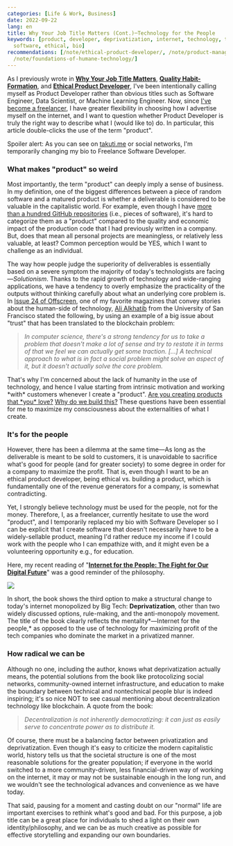 ```yaml
---
categories: [Life & Work, Business]
date: 2022-09-22
lang: en
title: Why Your Job Title Matters (Cont.)─Technology for the People
keywords: [product, developer, deprivatization, internet, technology, title, people,
  software, ethical, bio]
recommendations: [/note/ethical-product-developer/, /note/product-management-and-bullshit-job/,
  /note/foundations-of-humane-technology/]
---
```


As I previously wrote in **[Why Your Job Title Matters](/note/why-job-title-matters/)**, **[Quality Habit-Formation](/note/atomic-habits/)**, and **[Ethical Product Developer](/note/ethical-product-developer/)**, I've been intentionally calling myself as Product Developer rather than obvious titles such as Software Engineer, Data Scientist, or Machine Learning Engineer. Now, since [I've become a freelancer](/note/coursera-machine-learning-on-gcp/), I have greater flexibility in choosing how I advertise myself on the internet, and I want to question whether Product Developer is truly the right way to describe what I (would like to) do. In particular, this article double-clicks the use of the term "product".

Spoiler alert: As you can see on [takuti.me](https://takuti.me) or social networks, I'm temporarily changing my bio to Freelance Software Developer.

### What makes "product" so weird

Most importantly, the term "product" can deeply imply a sense of business. In my definition, one of the biggest differences between a piece of random software and a matured product is whether a deliverable is considered to be valuable in the capitalistic world. For example, even though I have [more than a hundred GitHub repositories](https://github.com/takuti?tab=repositories) (i.e., pieces of software), it's hard to categorize them as a "product" compared to the quality and economic impact of the production code that I had previously written in a company. But, does that mean all personal projects are meaningless, or relatively less valuable, at least? Common perception would be YES, which I want to challenge as an individual.

The way how people judge the superiority of deliverables is essentially based on a severe symptom the majority of today's technologists are facing—*Solutionism*. Thanks to the rapid growth of technology and wide-ranging applications, we have a tendency to overly emphasize the practicality of the outputs without thinking carefully about what an underlying core problem is. In [Issue 24 of Offscreen](https://www.offscreenmag.com/issues/24), one of my favorite magazines that convey stories about the human-side of technology, [Ali Alkhatib](https://ali-alkhatib.com/) from the University of San Francisco stated the following, by using an example of a big issue about "trust" that has been translated to the blockchain problem:

> *In computer science, there's a strong tendency for us to take a problem that doesn't make a lot of sense and try to restate it in terms of that we feel we can actually get some traction. […] A technical approach to what is in fact a social problem might solve an aspect of it, but it doesn't actually solve the core problem.*

That's why I'm concerned about the lack of humanity in the use of technology, and hence I value starting from intrinsic motivation and working \*with\* customers whenever I create a "product". [Are you creating products that \*you\* love?](/note/product-management-and-bullshit-job/) [Why do we build this?](/note/foundations-of-humane-technology/) These questions have been essential for me to maximize my consciousness about the externalities of what I create.

### It's for the people

However, there has been a dilemma at the same time&mdash;As long as the deliverable is meant to be sold to customers, it is unavoidable to sacrifice what's good for people (and for greater society) to some degree in order for a company to maximize the profit. That is, even though I want to be an ethical product developer, being ethical vs. building a product, which is fundamentally one of the revenue generators for a company, is somewhat contradicting.

Yet, I strongly believe technology must be used for the people, not for the money. Therefore, I, as a freelancer, currently hesitate to use the word "product", and I temporarily replaced my bio with Software Developer so I can be explicit that I create software that doesn't necessarily have to be a widely-sellable product, meaning I'd rather reduce my income if I could work with the people who I can empathize with, and it might even be a volunteering opportunity e.g., for education. 

Here, my recent reading of "**[Internet for the People: The Fight for Our Digital Future](https://amzn.to/3UqUB5G)**" was a good reminder of the philosophy.

<a href="https://www.amazon.ca/Internet-People-Ben-Tarnoff/dp/1839762020?&linkCode=li1&tag=takuti-20&linkId=84e806957f7537c32e08421c49ffa9ce&language=en_CA&ref_=as_li_ss_il" target="_blank"><img border="0" src="//ws-na.amazon-adsystem.com/widgets/q?_encoding=UTF8&ASIN=1839762020&Format=_SL110_&ID=AsinImage&MarketPlace=CA&ServiceVersion=20070822&WS=1&tag=takuti-20&language=en_CA" ></a><img src="https://ir-ca.amazon-adsystem.com/e/ir?t=takuti-20&language=en_CA&l=li1&o=15&a=1839762020" width="1" height="1" border="0" alt="" style="border:none !important; margin:0px !important;" />

In short, the book shows the third option to make a structural change to today's internet monopolized by Big Tech: **Deprivatization**, other than two widely discussed options, rule-making, and the anti-monopoly movement. The title of the book clearly reflects the mentality*&mdash;Internet for the people,* as opposed to the use of technology for maximizing profit of the tech companies who dominate the market in a privatized manner.

### How radical we can be

Although no one, including the author, knows what deprivatization actually means, the potential solutions from the book like protocolizing social networks, community-owned internet infrastructure, and education to make the boundary between technical and nontechnical people blur is indeed inspiring; it's so nice NOT to see casual mentioning about decentralization technology like blockchain. A quote from the book:

> *Decentralization is not inherently democratizing: it can just as easily serve to concentrate power as to distribute it.*

Of course, there must be a balancing factor between privatization and deprivatization. Even though it's easy to criticize the modern capitalistic world, history tells us that the societal structure is one of the most reasonable solutions for the greater population; if everyone in the world switched to a more community-driven, less financial-driven way of working on the internet, it may or may not be sustainable enough in the long run, and we wouldn't see the technological advances and convenience as we have today.

That said, pausing for a moment and casting doubt on our "normal" life are important exercises to rethink what's good and bad. For this purpose, a job title can be a great place for individuals to shed a light on their own identity/philosophy, and we can be as much creative as possible for effective storytelling and expanding our own boundaries.
